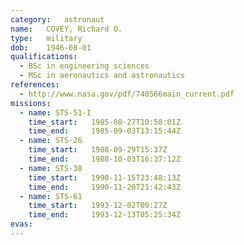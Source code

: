 ```yaml
---
category:	astronaut
name:	COVEY, Richard O.
type:	military
dob:	1946-08-01
qualifications:
  - BSc in engineering sciences
  - MSc in aeronautics and astronautics
references:
  - http://www.nasa.gov/pdf/740566main_current.pdf
missions:
  - name: STS-51-I
    time_start:   1985-08-27T10:58:01Z
    time_end:     1985-09-03T13:15:44Z
  - name: STS-26
    time_start:   1988-09-29T15:37Z
    time_end:     1988-10-03T16:37:12Z
  - name: STS-38
    time_start:   1990-11-15T23:48:13Z
    time_end:     1990-11-20T21:42:43Z
  - name: STS-61
    time_start:   1993-12-02T09:27Z
    time_end:     1993-12-13T05:25:34Z
evas:
---
```

